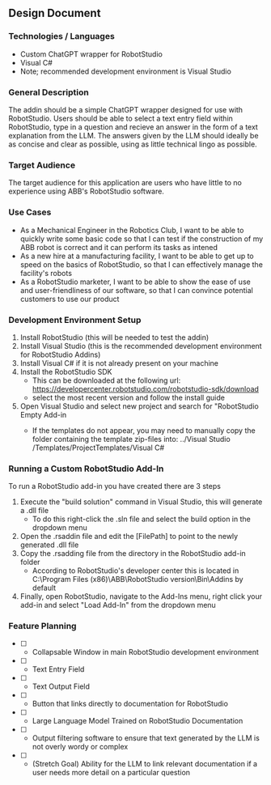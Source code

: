 ## Design Document

### Technologies / Languages
- Custom ChatGPT wrapper for RobotStudio
- Visual C#
- Note; recommended development environment is Visual Studio

### General Description
The addin should be a simple ChatGPT wrapper designed for use with RobotStudio. Users should be able to select a text entry field 
within RobotStudio, type in a question and recieve an answer in the form of a text explanation from the LLM. The answers given by
the LLM should ideally be as concise and clear as possible, using as little technical lingo as possible.

### Target Audience
The target audience for this application are users who have little to no experience using ABB's RobotStudio software.

### Use Cases
- As a Mechanical Engineer in the Robotics Club, I want to be able to quickly write some basic code so that I can test if the construction of my ABB robot is correct and it can perform its tasks as intened
- As a new hire at a manufacturing facility, I want to be able to get up to speed on the basics of RobotStudio, so that I can effectively manage the facility's robots
- As a RobotStudio marketer, I want to be able to show the ease of use and user-friendliness of our software, so that I can convince potential customers to use our product

### Development Environment Setup
1. Install RobotStudio (this will be needed to test the addin)
2. Install Visual Studio (this is the recommended development environment for RobotStudio Addins)
3. Install Visual C# if it is not already present on your machine
4. Install the RobotStudio SDK
    - This can be downloaded at the following url: https://developercenter.robotstudio.com/robotstudio-sdk/download
    - select the most recent version and follow the install guide
5. Open Visual Studio and select new project and search for "RobotStudio <version> Empty Add-in
    - If the templates do not appear, you may need to manually copy the folder containing the template zip-files into:
      ../Visual Studio <version>/Templates/ProjectTemplates/Visual C#

### Running a Custom RobotStudio Add-In
To run a RobotStudio add-in you have created there are 3 steps
1. Execute the "build solution" command in Visual Studio, this will generate a .dll file
    - To do this right-click the .sln file and select the build option in the dropdown menu
2. Open the .rsaddin file and edit the <Path> [FilePath] </Path> to point to the newly generated .dll file
3. Copy the .rsadding file from the directory in the RobotStudio add-in folder
    - According to RobotStudio's developer center this is located in C:\Program Files (x86)\ABB\RobotStudio version\Bin\Addins by default
5. Finally, open RobotStudio, navigate to the Add-Ins menu, right click your add-in and select "Load Add-In" from the dropdown menu

### Feature Planning
- [ ] - Collapsable Window in main RobotStudio development environment
- [ ] - Text Entry Field
- [ ] - Text Output Field
- [ ] - Button that links directly to documentation for RobotStudio
- [ ] - Large Language Model Trained on RobotStudio Documentation
- [ ] - Output filtering software to ensure that text generated by the LLM is not overly wordy or complex
- [ ] - (Stretch Goal) Ability for the LLM to link relevant documentation if a user needs more detail on a particular question
